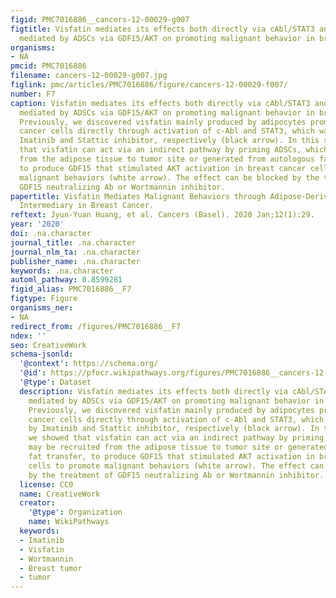 ```yaml
---
figid: PMC7016886__cancers-12-00029-g007
figtitle: Visfatin mediates its effects both directly via cAbl/STAT3 and indirectly
  mediated by ADSCs via GDF15/AKT on promoting malignant behavior in breast cancer
organisms:
- NA
pmcid: PMC7016886
filename: cancers-12-00029-g007.jpg
figlink: pmc/articles/PMC7016886/figure/cancers-12-00029-f007/
number: F7
caption: Visfatin mediates its effects both directly via cAbl/STAT3 and indirectly
  mediated by ADSCs via GDF15/AKT on promoting malignant behavior in breast cancer.
  Previously, we discovered visfatin mainly produced by adipocytes promoted breast
  cancer cells directly through activation of c-Abl and STAT3, which was blocked by
  Imatinib and Stattic inhibitor, respectively (black arrow). In this study, we showed
  that visfatin can act via an indirect pathway by priming ADSCs, which may be recruited
  from the adipose tissue to tumor site or generated from autologous fat transfer,
  to produce GDF15 that stimulated AKT activation in breast cancer cells to promote
  malignant behaviors (white arrow). The effect can be blocked by the treatment of
  GDF15 neutralizing Ab or Wortmannin inhibitor.
papertitle: Visfatin Mediates Malignant Behaviors through Adipose-Derived Stem Cells
  Intermediary in Breast Cancer.
reftext: Jyun-Yuan Huang, et al. Cancers (Basel). 2020 Jan;12(1):29.
year: '2020'
doi: .na.character
journal_title: .na.character
journal_nlm_ta: .na.character
publisher_name: .na.character
keywords: .na.character
automl_pathway: 0.8599281
figid_alias: PMC7016886__F7
figtype: Figure
organisms_ner:
- NA
redirect_from: /figures/PMC7016886__F7
ndex: ''
seo: CreativeWork
schema-jsonld:
  '@context': https://schema.org/
  '@id': https://pfocr.wikipathways.org/figures/PMC7016886__cancers-12-00029-g007.html
  '@type': Dataset
  description: Visfatin mediates its effects both directly via cAbl/STAT3 and indirectly
    mediated by ADSCs via GDF15/AKT on promoting malignant behavior in breast cancer.
    Previously, we discovered visfatin mainly produced by adipocytes promoted breast
    cancer cells directly through activation of c-Abl and STAT3, which was blocked
    by Imatinib and Stattic inhibitor, respectively (black arrow). In this study,
    we showed that visfatin can act via an indirect pathway by priming ADSCs, which
    may be recruited from the adipose tissue to tumor site or generated from autologous
    fat transfer, to produce GDF15 that stimulated AKT activation in breast cancer
    cells to promote malignant behaviors (white arrow). The effect can be blocked
    by the treatment of GDF15 neutralizing Ab or Wortmannin inhibitor.
  license: CC0
  name: CreativeWork
  creator:
    '@type': Organization
    name: WikiPathways
  keywords:
  - Imatinib
  - Visfatin
  - Wortmannin
  - Breast tumor
  - tumor
---
```

